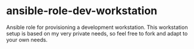 # ansible-role-dev-workstation
Ansible role for provisioning a development workstation. This workstation setup is based on my very private needs, so feel free to fork and adapt to your own needs.
